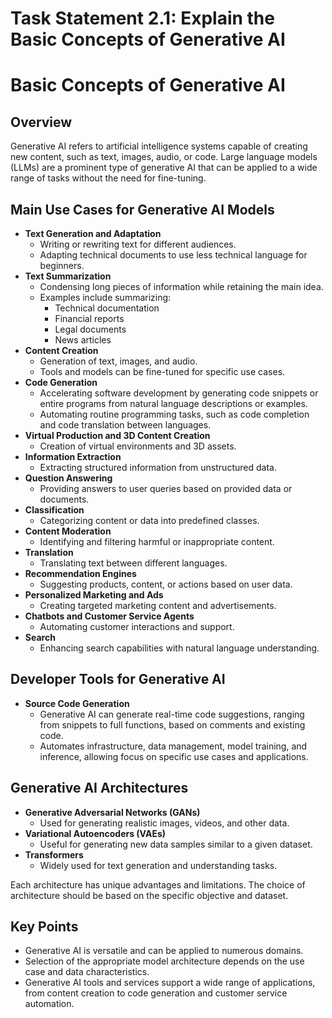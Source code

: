 # Task Statement 2.1: Explain the Basic Concepts of Generative AI

# Basic Concepts of Generative AI

## Overview

Generative AI refers to artificial intelligence systems capable of creating new content, such as text, images, audio, or code. Large language models (LLMs) are a prominent type of generative AI that can be applied to a wide range of tasks without the need for fine-tuning.

## Main Use Cases for Generative AI Models

- **Text Generation and Adaptation**
  - Writing or rewriting text for different audiences.
  - Adapting technical documents to use less technical language for beginners.
- **Text Summarization**
  - Condensing long pieces of information while retaining the main idea.
  - Examples include summarizing:
    - Technical documentation
    - Financial reports
    - Legal documents
    - News articles
- **Content Creation**
  - Generation of text, images, and audio.
  - Tools and models can be fine-tuned for specific use cases.
- **Code Generation**
  - Accelerating software development by generating code snippets or entire programs from natural language descriptions or examples.
  - Automating routine programming tasks, such as code completion and code translation between languages.
- **Virtual Production and 3D Content Creation**
  - Creation of virtual environments and 3D assets.
- **Information Extraction**
  - Extracting structured information from unstructured data.
- **Question Answering**
  - Providing answers to user queries based on provided data or documents.
- **Classification**
  - Categorizing content or data into predefined classes.
- **Content Moderation**
  - Identifying and filtering harmful or inappropriate content.
- **Translation**
  - Translating text between different languages.
- **Recommendation Engines**
  - Suggesting products, content, or actions based on user data.
- **Personalized Marketing and Ads**
  - Creating targeted marketing content and advertisements.
- **Chatbots and Customer Service Agents**
  - Automating customer interactions and support.
- **Search**
  - Enhancing search capabilities with natural language understanding.

## Developer Tools for Generative AI

- **Source Code Generation**
  - Generative AI can generate real-time code suggestions, ranging from snippets to full functions, based on comments and existing code.
  - Automates infrastructure, data management, model training, and inference, allowing focus on specific use cases and applications.

## Generative AI Architectures

- **Generative Adversarial Networks (GANs)**
  - Used for generating realistic images, videos, and other data.
- **Variational Autoencoders (VAEs)**
  - Useful for generating new data samples similar to a given dataset.
- **Transformers**
  - Widely used for text generation and understanding tasks.

Each architecture has unique advantages and limitations. The choice of architecture should be based on the specific objective and dataset.

## Key Points

- Generative AI is versatile and can be applied to numerous domains.
- Selection of the appropriate model architecture depends on the use case and data characteristics.
- Generative AI tools and services support a wide range of applications, from content creation to code generation and customer service automation.